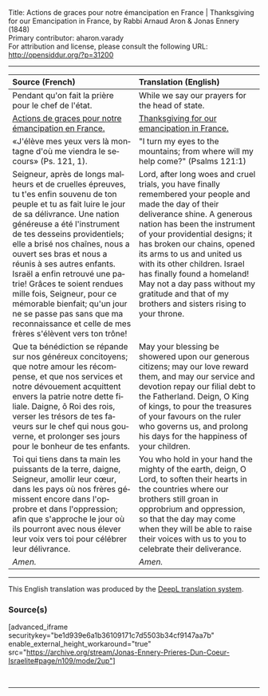 <html>
<head></head>
<body>
Title: Actions de graces pour notre émancipation en France | Thanksgiving for our Emancipation in France, by Rabbi Arnaud Aron & Jonas Ennery (1848)<br />
Primary contributor: aharon.varady<br />
For attribution and license, please consult the following URL: <a href="http://opensiddur.org/?p=31200">http://opensiddur.org/?p=31200</a>
<p />
<hr />

<table style="margin-left: auto;margin-right: auto;" class="draggable">
<thead><tr><th id="x" style="text-align: left;">Source (French)</th><th style="text-align: left;">Translation (English)</th></tr></thead>
<tbody>
<tr><td style="vertical-align:top;">
<div class="french"><span lang="fr">
<span class="instruction">Pendant qu'on fait la prière pour le chef de l'état.</span>
</span></div></td>
 
<td style="vertical-align:top;">
<div class="english">
<span class="instruction">While we say our prayers for the head of state.</span> 
</div></td></tr>


<tr><td style="vertical-align:top;">
<div class="french"><span lang="fr">
<u>Actions de graces pour notre émancipation en France.</u> 
</span></div></td>
 
<td style="vertical-align:top;">
<div class="english">
<u>Thanksgiving for our emancipation in France.</u>
</div></td></tr>


<tr><td style="vertical-align:top;">
<div class="french"><span lang="fr">
«J'élève mes yeux vers là montagne 
d'où me viendra le secours» <span class="citation">(Ps. 121, 1)</span>. 
</span></div></td>
 
<td style="vertical-align:top;">
<div class="english">
"I turn my eyes to the mountains; 
from where will my help come?" <span class="citation">(Psalms 121:1)</span>
</div></td></tr>


<tr><td style="vertical-align:top;">
<div class="french"><span lang="fr">
Seigneur, après de longs malheurs et de cruelles épreuves, tu t'es enfin souvenu de ton peuple et tu as fait luire le jour de sa délivrance. Une nation généreuse a été l'instrument de tes desseins providentiels; elle a brisé nos chaînes, nous a ouvert ses bras et nous a réunis à ses autres enfants. Israël a enfin retrouvé une patrie! Grâces te soient rendues mille fois, Seigneur, pour ce mémorable bienfait; qu'un jour ne se passe pas sans que ma reconnaissance et celle de mes frères s'élèvent vers ton trône! 
</span></div></td>
 
<td style="vertical-align:top;">
<div class="english">
Lord, after long woes and cruel trials, you have finally remembered your people and made the day of their deliverance shine. A generous nation has been the instrument of your providential designs; it has broken our chains, opened its arms to us and united us with its other children. Israel has finally found a homeland! May not a day pass without my gratitude and that of my brothers and sisters rising to your throne. 
</div></td></tr>


<tr><td style="vertical-align:top;">
<div class="french"><span lang="fr">
Que ta bénédiction se répande sur nos généreux concitoyens; que notre amour les récompense, et que nos services et notre dévouement acquittent envers la patrie notre dette filiale. Daigne, ô Roi des rois, verser les trésors de tes faveurs sur le chef qui nous gouverne, et prolonger ses jours pour le bonheur de tes enfants. 
</span></div></td>
 
<td style="vertical-align:top;">
<div class="english">
May your blessing be showered upon our generous citizens; may our love reward them, and may our service and devotion repay our filial debt to the Fatherland. Deign, O King of kings, to pour the treasures of your favours on the ruler who governs us, and prolong his days for the happiness of your children. 
</div></td></tr>


<tr><td style="vertical-align:top;">
<div class="french"><span lang="fr">
Toi qui tiens dans ta main les puissants de la terre, daigne, Seigneur, amollir leur cœur, dans les pays où nos frères gémissent encore dans l'opprobre et dans l'oppression; afin que s'approche le jour où ils pourront avec nous élever leur voix vers toi pour célébrer leur délivrance. 
</span></div></td>
 
<td style="vertical-align:top;">
<div class="english">
You who hold in your hand the mighty of the earth, deign, O Lord, to soften their hearts in the countries where our brothers still groan in opprobrium and oppression, so that the day may come when they will be able to raise their voices with us to you to celebrate their deliverance. 
</div></td></tr>


<tr><td style="vertical-align:top;">
<div class="french"><span lang="fr">
<em>Amen.</em> 
</span></div></td>
 
<td style="vertical-align:top;">
<div class="english">
<em>Amen.</em>
</div></td></tr>
</tbody></table>

<hr />

This English translation was produced by the <a href="https://www.deepl.com/translator">DeepL translation system</a>.

<h3>Source(s)</h3>

[advanced_iframe securitykey="be1d939e6a1b36109171c7d5503b34cf9147aa7b" enable_external_height_workaround="true" src="https://archive.org/stream/Jonas-Ennery-Prieres-Dun-Coeur-Israelite#page/n109/mode/2up"]

&nbsp;

<hr />

&nbsp;
</body>
</html>